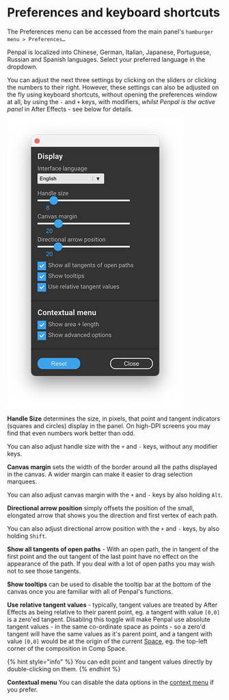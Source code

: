 # Preferences and keyboard shortcuts

The Preferences menu can be accessed from the main panel's `hamburger menu > Preferences…`

Penpal is localized into Chinese, German, Italian, Japanese, Portuguese, Russian and Spanish languages. Select your preferred language in the dropdown.

You can adjust the next three settings by clicking on the sliders or clicking the numbers to their right. However, these settings can also be adjusted on the fly using keyboard shortcuts, without opening the preferences window at all, by using the `-` and `+` keys, with modifiers, _whilst Penpal is the active panel_ in After Effects - see below for details.

![](.gitbook/assets/Prefs.png)

**Handle Size** determines the size, in pixels, that point and tangent indicators (squares and circles) display in the panel. On high-DPI screens you may find that even numbers work better than odd.

You can also adjust handle size with the `+` and `-` keys, without any modifier keys.

**Canvas margin** sets the width of the border around all the paths displayed in the canvas. A wider margin can make it easier to drag selection marquees.

You can also adjust canvas margin with the `+` and `-` keys by also holding `Alt`.

**Directional arrow position** simply offsets the position of the small, elongated arrow that shows you the direction and first vertex of each path.

You can also adjust directional arrow position with the `+` and `-` keys, by also holding `Shift`.

**Show all tangents of open paths** - With an open path, the in tangent of the first point and the out tangent of the last point have no effect on the appearance of the path. If you deal with a lot of open paths you may wish not to see those tangents.

**Show tooltips** can be used to disable the tooltip bar at the bottom of the canvas once you are familiar with all of Penpal's functions.

**Use relative tangent values** - typically, tangent values are treated by After Effects as being relative to their parent point, eg. a tangent with value `[0,0]` is a zero'ed tangent. Disabling this toggle will make Penpal use absolute tangent values - in the same co-ordinate space as points - so a zero'd tangent will have the same values as it's parent point, and a tangent with value `[0,0]` would be at the origin of the current [Space](spaces.md), eg. the top-left corner of the composition in Comp Space.

{% hint style="info" %}
You can edit point and tangent values directly by double-clicking on them.
{% endhint %}

**Contextual menu** You can disable the data options in the [context menu](context-menu.md) if you prefer.
